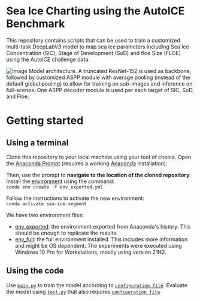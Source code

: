 # Sea Ice Charting using the AutoICE  Benchmark

This repository contains scripts that can be used to train a  customized multi-task DeepLabV3 model to map sea ice parameters including Sea Ice Concentration (SIC), Stage of Development (SoD) and floe Size (FLOE) using the AutoICE challenge data.


![image](https://github.com/user-attachments/assets/8afa1f60-4197-4e6b-8167-a09ea0ad1b87)
Model architecture. A truncated ResNet-152 is used as backbone, followed by customized ASPP module with average pooling (instead of the default global pooling) to allow for training on sub-images and inference on full-scenes. One ASPP decoder module is used per each target of SIC, SoD, and Floe.

# Getting started
## Using a terminal
Clone this repository to your local machine using your tool of choice. Open the [Anaconda Prompt](https://docs.anaconda.com/anaconda/user-guide/getting-started/) (requires a working [Anaconda](https://www.anaconda.com/) installation):

Then, use the prompt to **navigate to the location of the cloned repository**. Install the [environment](env_exported.yml) using the command:  
`conda env create -f env_exported.yml`

Follow the instructions to activate the new environment:  
`conda activate sea-ice-segment`

We have two environment files: 
- [env_exported](env_exported.yml): the environment exported from  Anaconda's history. This should be enough to replicate the results.
- [env_full](env_full.yml): the full environment installed. This includes more information and might be OS dependent. The experiments were executed using Windows 10 Pro for Workstations, mostly using version 21H2.

## Using the code
Use [`main.py`](main.py) to train the model according to [`configuration file`](config_main.ini). Evaluate the model using  [`test.py`](test.py) that also requires [`configuration file`](config_eval.ini)

